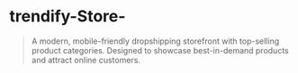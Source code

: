 # trendify-Store-
> A modern, mobile-friendly dropshipping storefront with top-selling product categories. Designed to showcase best-in-demand products and attract online customers.
